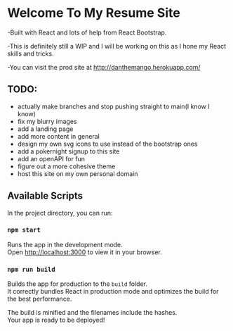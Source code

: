 # Welcome To My Resume Site 

-Built with React and lots of help from React Bootstrap. 

-This is definitely still a WIP and I will be working on this as I hone my React skills and tricks. 

-You can visit the prod site at http://danthemango.herokuapp.com/

## TODO: 
 * actually make branches and stop pushing straight to main(I know I know)
 * fix my blurry images
 * add a landing page
 * add more content in general
 * design my own svg icons to use instead of the bootstrap ones
 * add a pokernight signup to this site 
 * add an openAPI for fun
 * figure out a more cohesive theme
 * host this site on my own personal domain 


## Available Scripts

In the project directory, you can run:

### `npm start`

Runs the app in the development mode.\
Open [http://localhost:3000](http://localhost:3000) to view it in your browser.

### `npm run build`

Builds the app for production to the `build` folder.\
It correctly bundles React in production mode and optimizes the build for the best performance.

The build is minified and the filenames include the hashes.\
Your app is ready to be deployed!


